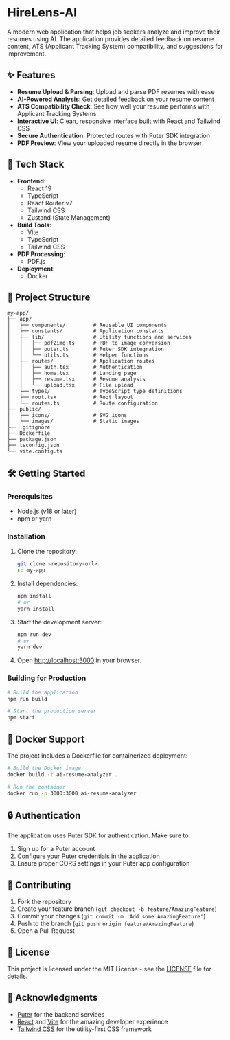 # HireLens-AI  

A modern web application that helps job seekers analyze and improve their resumes using AI. The application provides detailed feedback on resume content, ATS (Applicant Tracking System) compatibility, and suggestions for improvement.

## ✨ Features

- **Resume Upload & Parsing**: Upload and parse PDF resumes with ease
- **AI-Powered Analysis**: Get detailed feedback on your resume content
- **ATS Compatibility Check**: See how well your resume performs with Applicant Tracking Systems
- **Interactive UI**: Clean, responsive interface built with React and Tailwind CSS
- **Secure Authentication**: Protected routes with Puter SDK integration
- **PDF Preview**: View your uploaded resume directly in the browser

## 🚀 Tech Stack

- **Frontend**: 
  - React 19
  - TypeScript
  - React Router v7
  - Tailwind CSS
  - Zustand (State Management)
- **Build Tools**:
  - Vite
  - TypeScript
  - Tailwind CSS
- **PDF Processing**:
  - PDF.js
- **Deployment**:
  - Docker

## 📂 Project Structure

```
my-app/
├── app/
│   ├── components/         # Reusable UI components
│   ├── constants/          # Application constants
│   ├── lib/                # Utility functions and services
│   │   ├── pdf2img.ts      # PDF to image conversion
│   │   ├── puter.ts        # Puter SDK integration
│   │   └── utils.ts        # Helper functions
│   ├── routes/             # Application routes
│   │   ├── auth.tsx        # Authentication
│   │   ├── home.tsx        # Landing page
│   │   ├── resume.tsx      # Resume analysis
│   │   └── upload.tsx      # File upload
│   ├── types/              # TypeScript type definitions
│   ├── root.tsx            # Root layout
│   └── routes.ts           # Route configuration
├── public/                
│   ├── icons/              # SVG icons
│   └── images/             # Static images
├── .gitignore
├── Dockerfile
├── package.json
├── tsconfig.json
└── vite.config.ts
```

## 🛠️ Getting Started

### Prerequisites

- Node.js (v18 or later)
- npm or yarn

### Installation

1. Clone the repository:
   ```bash
   git clone <repository-url>
   cd my-app
   ```

2. Install dependencies:
   ```bash
   npm install
   # or
   yarn install
   ```

3. Start the development server:
   ```bash
   npm run dev
   # or
   yarn dev
   ```

4. Open [http://localhost:3000](http://localhost:3000) in your browser.

### Building for Production

```bash
# Build the application
npm run build

# Start the production server
npm start
```

## 🐳 Docker Support

The project includes a Dockerfile for containerized deployment:

```bash
# Build the Docker image
docker build -t ai-resume-analyzer .

# Run the container
docker run -p 3000:3000 ai-resume-analyzer
```

## 🔒 Authentication

The application uses Puter SDK for authentication. Make sure to:
1. Sign up for a Puter account
2. Configure your Puter credentials in the application
3. Ensure proper CORS settings in your Puter app configuration

## 🤝 Contributing

1. Fork the repository
2. Create your feature branch (`git checkout -b feature/AmazingFeature`)
3. Commit your changes (`git commit -m 'Add some AmazingFeature'`)
4. Push to the branch (`git push origin feature/AmazingFeature`)
5. Open a Pull Request

## 📝 License

This project is licensed under the MIT License - see the [LICENSE](LICENSE) file for details.

## 🙏 Acknowledgments

- [Puter](https://puter.com/) for the backend services
- [React](https://reactjs.org/) and [Vite](https://vitejs.dev/) for the amazing developer experience
- [Tailwind CSS](https://tailwindcss.com/) for the utility-first CSS framework
